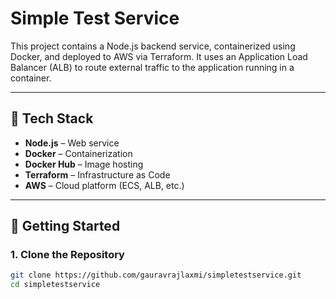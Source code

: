 # Simple Test Service

This project contains a Node.js backend service, containerized using Docker, and deployed to AWS via Terraform. It uses an Application Load Balancer (ALB) to route external traffic to the application running in a container.

---

## 🧰 Tech Stack

- **Node.js** – Web service
- **Docker** – Containerization
- **Docker Hub** – Image hosting
- **Terraform** – Infrastructure as Code
- **AWS** – Cloud platform (ECS, ALB, etc.)

---

## 🚀 Getting Started

### 1. Clone the Repository

```bash
git clone https://github.com/gauravrajlaxmi/simpletestservice.git
cd simpletestservice
